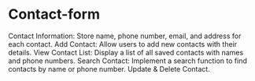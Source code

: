 # Contact-form

Contact Information: Store name, phone number, email, and address for each contact. Add Contact: Allow users to add new contacts with their details. View Contact List: Display a list of all saved contacts with names and phone numbers. Search Contact: Implement a search function to find contacts by name or phone number. Update & Delete Contact.

